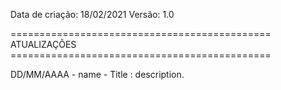 Data de criação: 18/02/2021
Versão: 1.0


============================================= ATUALIZAÇÕES =============================================

DD/MM/AAAA - name - Title : description.
